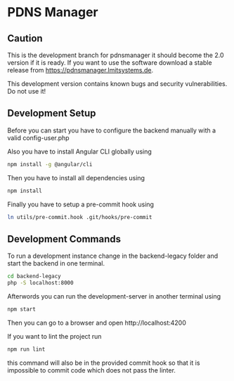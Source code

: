 # PDNS Manager
 
 ## Caution 
 This is the development branch for pdnsmanager it should become the 2.0 version if it is ready. If you want to use the software download a stable release from https://pdnsmanager.lmitsystems.de.
 
 This development version contains known bugs and security vulnerabilities. Do not use it!
 
 ## Development Setup
 Before you can start you have to configure the backend manually with a valid config-user.php
 
 Also you have to install Angular CLI globally using 
 ```bash
 npm install -g @angular/cli
 ```

 Then you have to install all dependencies using
 ```bash
 npm install
 ```

Finally you have to setup a pre-commit hook using
```bash
ln utils/pre-commit.hook .git/hooks/pre-commit
```

 ## Development Commands
 To run a development instance change in the backend-legacy folder and start the backend in one terminal.
 ```bash
 cd backend-legacy
 php -S localhost:8000
 ```

 Afterwords you can run the development-server in another terminal using
 ```bash
 npm start
 ```
 
 Then you can go to a browser and open http://localhost:4200

If you want to lint the project run
```bash
npm run lint
```
this command will also be in the provided commit hook so that it is impossible to commit code which does not pass the linter.

